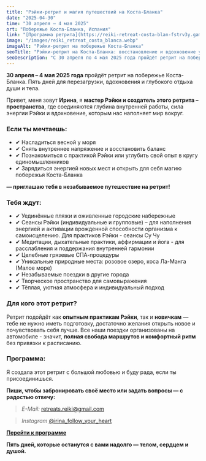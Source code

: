 ```yaml
---
title: "Рэйки-ретрит и магия путешествий на Коста-Бланка"
date: "2025-04-30"
time: "30 апреля – 4 мая 2025"
ort: "Побережье Коста-Бланка, Испания"
link: "[Программа ретрита](https://reiki-retreat-costa-blan-fstrv3y.gamma.site/?fbclid=PAZXh0bgNhZW0CMTEAAaYxthSB7zNtXsGOq_nyJCrPwrHyRA2QjgGGK2QR8T3wKzcq2XTFPeEqg0A_aem_Sao9ssCnj8rtJcqRBxFUmQ)"
image: "/images/reiki_retreat_costa_blanca.webp"
imageAlt: "Рэйки-ретрит на побережье Коста-Бланка"
seoTitle: "Рэйки-ретрит на Коста-Бланка: восстановление и вдохновение у моря"
seoDescription: "С 30 апреля по 4 мая 2025 года пройдёт ретрит на побережье Коста-Бланка: практика Рэйки, медитации, йога, творческие сессии и путешествия по удивительным природным местам."
---
```


**30 апреля – 4 мая 2025 года** пройдёт ретрит на побережье Коста-Бланка. Пять дней для перезагрузки, вдохновения и глубокого отдыха души и тела.

Привет, меня зовут **Ирина**, я **мастер Рэйки и создатель этого ретрита – пространства**, где соединяются глубина внутренней работы, сила энергии Рэйки и вдохновение, которым нас наполняет мир вокруг.

### Если ты мечтаешь:
- ✔ Насладиться весной у моря
- ✔ Снять внутреннее напряжение и восстановить баланс
- ✔ Познакомиться с практикой Рэйки или углубить свой опыт в кругу единомышленников
- ✔ Зарядиться энергией новых мест и открыть для себя магию побережья Коста-Бланка 
 

**— приглашаю тебя в незабываемое путешествие на ретрит!**

### Тебя ждут:
- ✔ Уединённые пляжи и оживленные городские набережные
- ✔ Сеансы Рэйки (индивидуальные и групповые) – для наполнения энергией и активации врожденной способности организма к самоисцелению. Для практиков Рэйки - сеансы Су Чу
- ✔ Медитации, дыхательные практики, аффирмации и йога - для расслабления и поддержания внутренней гармонии
- ✔ Целебные грязевые СПА-процедуры
- ✔ Уникальные природные места: розовое озеро, коса Ла-Манга (Малое море)
- ✔ Незабываемые поездки в другие города
- ✔ Творческое пространство для самовыражения
- ✔ Тёплая, уютная атмосфера и индивидуальный подход

### Для кого этот ретрит?
Ретрит подойдёт как **опытным практикам Рэйки**, так и **новичкам** — тебе не нужно иметь подготовку, достаточно желания открыть новое и почувствовать себя лучше.
Все наши поездки организованы на автомобиле - значит,  **полная свобода маршрутов и комфортный ритм** без привязки к расписанию.

### Программа:
Я создала этот ретрит с большой любовью и буду рада, если ты присоединишься.

**Пиши, чтобы забронировать своё место или задать вопросы — с радостью отвечу:** 

> *E-Mail:* retreats.reiki@gmail.com 

> *Instagram* [@irina_follow_your_heart](https://www.instagram.com/irina_follow_your_heart)

**[Перейти к программе](https://reiki-retreat-costa-blan-fstrv3y.gamma.site/?fbclid=PAZXh0bgNhZW0CMTEAAaYxthSB7zNtXsGOq_nyJCrPwrHyRA2QjgGGK2QR8T3wKzcq2XTFPeEqg0A_aem_Sao9ssCnj8rtJcqRBxFUmQ)**


**Пять дней, которые останутся с вами надолго — телом, сердцем и душой.**
